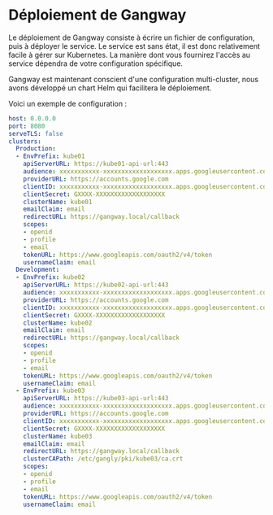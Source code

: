 # Déploiement de Gangway

Le déploiement de Gangway consiste à écrire un fichier de configuration, puis à déployer le service.
Le service est sans état, il est donc relativement facile à gérer sur Kubernetes.
La manière dont vous fournirez l'accès au service dépendra de votre configuration spécifique.

Gangway est maintenant conscient d'une configuration multi-cluster, nous avons développé un chart Helm qui facilitera le déploiement.

Voici un exemple de configuration :

```yaml
host: 0.0.0.0
port: 8080
serveTLS: false
clusters:
  Production:
  - EnvPrefix: kube01
    apiServerURL: https://kube01-api-url:443
    audience: xxxxxxxxxxx-xxxxxxxxxxxxxxxxxxx.apps.googleusercontent.com
    providerURL: https://accounts.google.com
    clientID: xxxxxxxxxxx-xxxxxxxxxxxxxxxxxxx.apps.googleusercontent.com
    clientSecret: GXXXX-XXXXXXXXXXXXXXXXXXX
    clusterName: kube01
    emailClaim: email
    redirectURL: https://gangway.local/callback
    scopes:
    - openid
    - profile
    - email
    tokenURL: https://www.googleapis.com/oauth2/v4/token
    usernameClaim: email
  Development:
  - EnvPrefix: kube02
    apiServerURL: https://kube02-api-url:443
    audience: xxxxxxxxxxx-xxxxxxxxxxxxxxxxxxx.apps.googleusercontent.com
    providerURL: https://accounts.google.com
    clientID: xxxxxxxxxxx-xxxxxxxxxxxxxxxxxxx.apps.googleusercontent.com
    clientSecret: GXXXX-XXXXXXXXXXXXXXXXXXX
    clusterName: kube02
    emailClaim: email
    redirectURL: https://gangway.local/callback
    scopes:
    - openid
    - profile
    - email
    tokenURL: https://www.googleapis.com/oauth2/v4/token
    usernameClaim: email
  - EnvPrefix: kube03
    apiServerURL: https://kube03-api-url:443
    audience: xxxxxxxxxxx-xxxxxxxxxxxxxxxxxxx.apps.googleusercontent.com
    providerURL: https://accounts.google.com
    clientID: xxxxxxxxxxx-xxxxxxxxxxxxxxxxxxx.apps.googleusercontent.com
    clientSecret: GXXXX-XXXXXXXXXXXXXXXXXXX
    clusterName: kube03
    emailClaim: email
    redirectURL: https://gangway.local/callback
    clusterCAPath: /etc/gangly/pki/kube03/ca.crt
    scopes:
    - openid
    - profile
    - email
    tokenURL: https://www.googleapis.com/oauth2/v4/token
    usernameClaim: email
```
